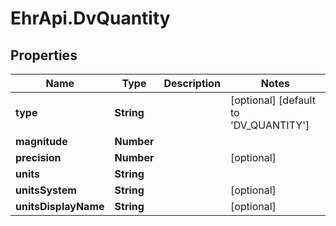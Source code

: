 # EhrApi.DvQuantity

## Properties
Name | Type | Description | Notes
------------ | ------------- | ------------- | -------------
**type** | **String** |  | [optional] [default to &#x27;DV_QUANTITY&#x27;]
**magnitude** | **Number** |  | 
**precision** | **Number** |  | [optional] 
**units** | **String** |  | 
**unitsSystem** | **String** |  | [optional] 
**unitsDisplayName** | **String** |  | [optional] 
